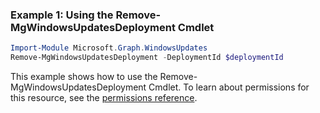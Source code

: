 ### Example 1: Using the Remove-MgWindowsUpdatesDeployment Cmdlet
```powershell
Import-Module Microsoft.Graph.WindowsUpdates
Remove-MgWindowsUpdatesDeployment -DeploymentId $deploymentId
```
This example shows how to use the Remove-MgWindowsUpdatesDeployment Cmdlet.
To learn about permissions for this resource, see the [permissions reference](/graph/permissions-reference).
